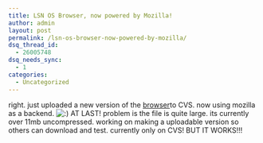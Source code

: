```yaml
---
title: LSN OS Browser, now powered by Mozilla!
author: admin
layout: post
permalink: /lsn-os-browser-now-powered-by-mozilla/
dsq_thread_id:
  - 26005748
dsq_needs_sync:
  - 1
categories:
  - Uncategorized
---
```

right. just uploaded a new version of the [browser][1]to CVS. now using mozilla as a backend. <img src="http://blog.lotas-smartman.net/wp-includes/images/smilies/icon_smile.gif" alt=":)" class="wp-smiley" /> AT LAST! problem is the file is quite large. its currently over 11mb uncompressed. working on making a uploadable version so others can download and test. currently only on CVS! BUT IT WORKS!!!&nbsp;

 [1]: http://sf.net/projects/lsnosbrowser
